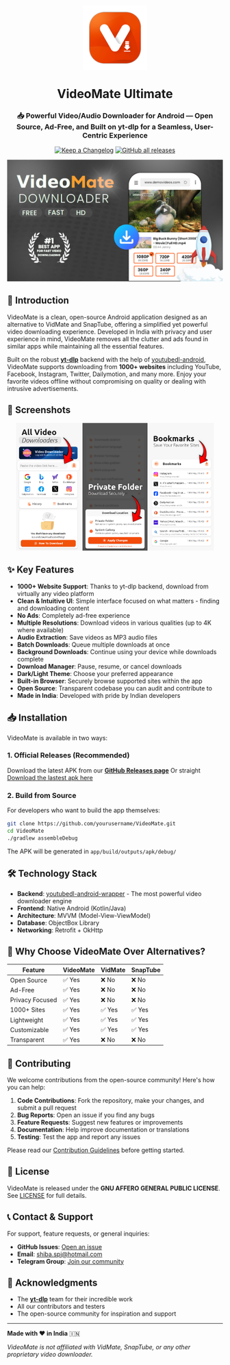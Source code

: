 <div align="center">
<img width="" src="others/graphics/logo_full_v3.png"  width=150 height=150  align="center">

# VideoMate Ultimate
### 📥 Powerful Video/Audio Downloader for Android — Open Source, Ad-Free, and Built on yt-dlp for a Seamless, User-Centric Experience

[![Keep a Changelog](https://img.shields.io/badge/Changelog-lightgray?style=flat&color=gray&logo=keep-a-changelog)](https://github.com/shibafoss/VideoMate/blob/main/CHANGELOG.md)
[![GitHub all releases](https://img.shields.io/github/downloads/shibafoss/VideoMate/total?label=Downloads&logo=github)](https://github.com/shibafoss/VideoMate/releases/)

![VideoMate Logo](others/graphics/github_project_promo_1.jpg)
</div>

## 📌 Introduction

VideoMate is a clean, open-source Android application designed as an alternative to VidMate and SnapTube, offering a simplified yet powerful video downloading experience. Developed in India with privacy and user experience in mind, VideoMate removes all the clutter and ads found in similar apps while maintaining all the essential features.

Built on the robust **[yt-dlp](https://github.com/yt-dlp/yt-dlp)** backend with the help of [youtubedl-android](https://github.com/yausername/youtubedl-android), VideoMate supports downloading from **1000+ websites** including YouTube, Facebook, Instagram, Twitter, Dailymotion, and many more. Enjoy your favorite videos offline without compromising on quality or dealing with intrusive advertisements.

## 📱 Screenshots
<div align="center">
<div>
<img src="others/graphics/screenshots/1.0.jpg" width="30%" />
<img src="others/graphics/screenshots/2.0.jpg" width="30%" />
<img src="others/graphics/screenshots/3.0.jpg" width="30%" />
</div>
</div>

## ✨ Key Features

- **1000+ Website Support**: Thanks to yt-dlp backend, download from virtually any video platform
- **Clean & Intuitive UI**: Simple interface focused on what matters - finding and downloading content
- **No Ads**: Completely ad-free experience
- **Multiple Resolutions**: Download videos in various qualities (up to 4K where available)
- **Audio Extraction**: Save videos as MP3 audio files
- **Batch Downloads**: Queue multiple downloads at once
- **Background Downloads**: Continue using your device while downloads complete
- **Download Manager**: Pause, resume, or cancel downloads
- **Dark/Light Theme**: Choose your preferred appearance
- **Built-in Browser**: Securely browse supported sites within the app
- **Open Source**: Transparent codebase you can audit and contribute to
- **Made in India**: Developed with pride by Indian developers

## 📥 Installation

VideoMate is available in two ways:

### 1. Official Releases (Recommended)
Download the latest APK from our **[GitHub Releases page](https://github.com/shibaFoss/VideoMate/releases/)** Or straight [Download the lastest apk here](https://github.com/shibaFoss/VideoMate/releases/download/20250510/AIO_version_20250510.apk)

### 2. Build from Source
For developers who want to build the app themselves:

```bash
git clone https://github.com/yourusername/VideoMate.git
cd VideoMate
./gradlew assembleDebug
```

The APK will be generated in `app/build/outputs/apk/debug/`

## 🛠️ Technology Stack

- **Backend**: [youtubedl-android-wrapper](https://github.com/yausername/youtubedl-android) - The most powerful video downloader engine
- **Frontend**: Native Android (Kotlin/Java)
- **Architecture**: MVVM (Model-View-ViewModel)
- **Database**: ObjectBox Library
- **Networking**: Retrofit + OkHttp

## 🌟 Why Choose VideoMate Over Alternatives?
| Feature          | VideoMate | VidMate | SnapTube |
|------------------|-----------|---------|----------|
| Open Source      | ✅ Yes    | ❌ No   | ❌ No    |
| Ad-Free          | ✅ Yes    | ❌ No   | ❌ No    |
| Privacy Focused  | ✅ Yes    | ❌ No   | ❌ No    |
| 1000+ Sites      | ✅ Yes    | ✅ Yes  | ✅ Yes   |
| Lightweight      | ✅ Yes    | ✅ Yes  | ✅ Yes   |
| Customizable     | ✅ Yes    | ✅ Yes  | ✅ Yes   |
| Transparent      | ✅ Yes    | ❌ No   | ❌ No    |

## 🤝 Contributing

We welcome contributions from the open-source community! Here's how you can help:

1. **Code Contributions**: Fork the repository, make your changes, and submit a pull request
2. **Bug Reports**: Open an issue if you find any bugs
3. **Feature Requests**: Suggest new features or improvements
4. **Documentation**: Help improve documentation or translations
5. **Testing**: Test the app and report any issues

Please read our [Contribution Guidelines](CONTRIBUTING.md) before getting started.

## 📜 License

VideoMate is released under the **GNU AFFERO GENERAL PUBLIC LICENSE**. See [LICENSE](LICENSE) for full details.

## 📞 Contact & Support

For support, feature requests, or general inquiries:

- **GitHub Issues**: [Open an issue](https://github.com/shibafoss/VideoMate/issues)
- **Email**: shiba.spj@hotmail.com
- **Telegram Group**: [Join our community](https://t.me/VideoMateApp)

## 🙏 Acknowledgments

- The **[yt-dlp](https://github.com/yt-dlp/yt-dlp)** team for their incredible work
- All our contributors and testers
- The open-source community for inspiration and support

---

**Made with ❤️ in India** 🇮🇳

*VideoMate is not affiliated with VidMate, SnapTube, or any other proprietary video downloader.*